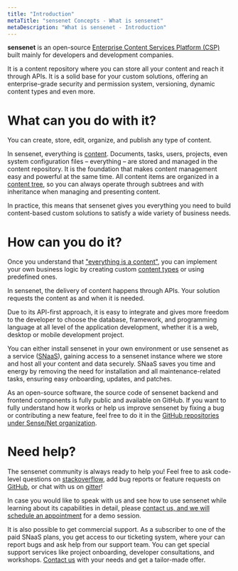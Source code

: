 ```yaml
---
title: "Introduction"
metaTitle: "sensenet Concepts - What is sensenet"
metaDescription: "What is sensenet - Introduction"
---
```


**sensenet** is an open-source [Enterprise Content Services Platform (CSP)](/concepts/introduction/02-what-is-csp) built mainly for developers and development companies.

It is a content repository where you can store all your content and reach it through APIs.
It is a solid base for your custom solutions, offering an enterprise-grade security and permission system, versioning, dynamic content types and even more.

# What can you do with it?

You can create, store, edit, organize, and publish any type of content.

In sensenet, everything is [content](/concepts/basics). Documents, tasks, users, projects, even system configuration files – everything – are stored and managed in the content repository. It is the foundation that makes content management easy and powerful at the same time. All content items are organized in a [content tree](/concepts/basics/02-content-tree), so you can always operate through subtrees and with inheritance when managing and presenting content.

In practice, this means that sensenet gives you everything you need to build content-based custom solutions to satisfy a wide variety of business needs.

# How can you do it?

Once you understand that ["everything is a content"](/concepts/basics), you can implement your own business logic by creating custom [content types](/concepts/content-management/02-content-models) or using predefined ones.

In sensenet, the delivery of content happens through APIs. Your solution requests the content as and when it is needed.

Due to its API-first approach, it is easy to integrate and gives more freedom to the developer to choose the database, framework, and programming language at all level of the application development, whether it is a web, desktop or mobile development project.

You can either install sensenet in your own environment or use sensenet as a service ([SNaaS](/concepts/introduction/04-what-is-snaas)), gaining access to a sensenet instance where we store and host all your content and data securely. SNaaS saves you time and energy by removing the need for installation and all maintenance-related tasks, ensuring easy onboarding, updates, and patches.

As an open-source software, the source code of sensenet backend and frontend components is fully public and available on GitHub. If you want to fully understand how it works or help us improve sensenet by fixing a bug or contributing a new feature, feel free to do it in the [GitHub repositories under Sense/Net organization](https://github.com/SenseNet).

# Need help?

The sensenet community is always ready to help you! Feel free to ask code-level questions on [stackoverflow](https://stackoverflow.com/questions/tagged/sensenet), add bug reports or feature requests on [GitHub](https://github.com/SenseNet/sensenet), or chat with us on [gitter](https://gitter.im/SenseNet/sensenet)!

In case you would like to speak with us and see how to use sensenet while learning about its capabilities in detail, please [contact us, and we will schedule an appointment](https://sensenet.com/contact-us) for a demo session.

It is also possible to get commercial support. As a subscriber to one of the paid SNaaS plans, you get access to our ticketing system, where your can report bugs and ask help from our support team. You can get special support services like project onboarding, developer consultations, and workshops. [Contact us](https://sensenet.com/contact-us) with your needs and get a tailor-made offer.
